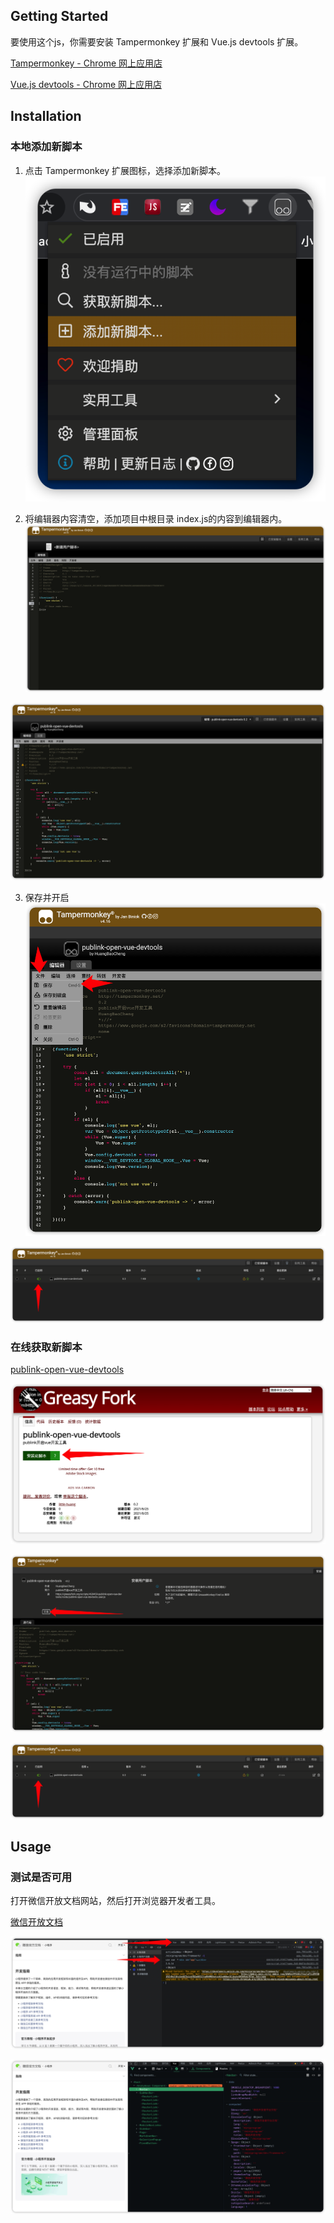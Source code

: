 ## Getting Started

要使用这个js，你需要安装 Tampermonkey 扩展和 Vue.js devtools 扩展。

[Tampermonkey - Chrome 网上应用店](https://chrome.google.com/webstore/detail/tampermonkey/dhdgffkkebhmkfjojejmpbldmpobfkfo)

[Vue.js devtools - Chrome 网上应用店](https://chrome.google.com/webstore/detail/vuejs-devtools/nhdogjmejiglipccpnnnanhbledajbpd)

## Installation
### 本地添加新脚本

1. 点击 Tampermonkey 扩展图标，选择添加新脚本。
![image](images/add-new-script.png)

2. 将编辑器内容清空，添加项目中根目录 index.js的内容到编辑器内。
![image](images/add-script-content.png)

![image](images/add-script-content-done.png)

3. 保存并开启
![image](images/add-script-save.png)

![image](images/script-status.png)

### 在线获取新脚本

[publink-open-vue-devtools](https://greasyfork.org/zh-CN/scripts/428459-publink-open-vue-devtools)

![image](images/add-online-script.png)

![image](images/add-online-script-install.png)

![image](images/script-status.png)

## Usage

### 测试是否可用

打开微信开放文档网站，然后打开浏览器开发者工具。

[微信开放文档](https://developers.weixin.qq.com/miniprogram/dev/framework/)

![image](images/wechat-doc.png)

![image](images/wechat-doc-vue-devtools.png)
